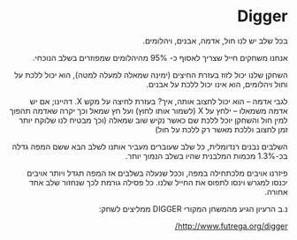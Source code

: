 <div dir = 'rtl'>

# Digger

בכל שלב יש לנו חול, אדמה, אבנים, ויהלומים.

אנחנו משחקים חייל שצריך לאסוף כ- 95% מהיהלומים שמפוזרים בשלב הנוכחי.

השחקן שלנו יכול לזוז בעזרת החיצים (ימינה שמאלה למעלה למטה), הוא יכול ללכת על וחול ויהלומים, הוא אינו יכול ללכת על אבנים.

לגבי אדמה – הוא יכול לחצוב אותה, איך? בעזרת לחיצה על מקש X.
דהיינו; אם יש אדמה משמאלו – ילחץ על X (לשמור אותו לחוץ) ועל חץ שמאל וכך יקרה שאדמה תהפוך למין חול והשחקן יוכל ללכת שם כאשר נקיש שוב שמאלה (וכך מבטיח לנו שלוקח יותר זמן לחצוב וללכת מאשר רק ללכת על חול)


השלבים נבנים רנדומלית, כל שלב שעוברים מעביר אותנו לשלב הבא ששם המפה גדלה בכ-1.3% מכמות המלבנית שהיו בשלב הנמוך יותר. 


פיזרנו אויבים מלכתחילה במפה, וככל שנעלה בשלבים אז המפה תגדל ויותר אויבים יכנסו למגרש וינסו לתפוס את החייל שלנו.
כל פסילה גורמת לכך שנחזור שלב אחד אחורה.


נ.ב הרעיון הגיע מהמשחן המקורי DIGGER
ממליצים לשחק: 

http://www.futrega.org/digger/

</div>
